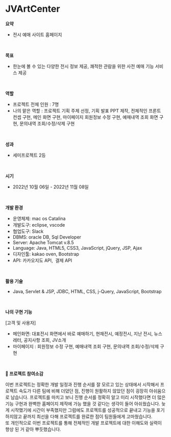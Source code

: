 # JVArtCenter


**요약**

- 전시 예매 사이트 홈페이지

<br>

**목표**

- 한눈에 볼 수 있는 다양한 전시 정보 제공, 쾌적한 관람을 위한 사전 예매 기능 서비스 제공

<br>

**역할**

- 프로젝트 전체 인원 : 7명
- 나의 맡은 역할 : 프로젝트 기획 주제 선정, 기획 발표 PPT 제작, 전체적인 프론트 컨셉 구현, 메인 화면 구현, 마이페이지 회원정보 수정 구현, 예매내역 조회 화면 구현, 문의내역 조회/수정/삭제 구현

<br>

**성과**

- 세미프로젝트 2등

<br>

**시기**

- 2022년 10월 06일 - 2022년 11월 08일

<br>

**개발 환경**

- 운영체제: mac os Catalina
- 개발도구: eclipse, vscode
- 협업도구: Slack
- DBMS: oracle DB, Sql Developer
- Server: Apache Tomcat v.8.5
- Language: Java, HTML5, CSS3, JavaScript, jQuery, JSP, Ajax
- 디자인툴: kakao oven, Bootstrap
- API: 카카오지도 API,  결제 API

<br>

**활용 기술**

- Java, Servlet & JSP, JDBC, HTML, CSS, j-Query, JavaScript, Bootstrap

<br>

**나의 구현 기능**

[고객 및 사용자]

- 메인화면: 대표전시 화면에서 바로 예매하기, 현재전시, 예정전시, 지난 전시, 뉴스레터, 공지사항 조회, JV소개
- 마이페이지 : 회원정보 수정 구현, 예매내역 조회 구현, 문의내역 조회/수정/삭제 구현

<br>

**🤔 프로젝트 참여소감**

<aside>
 이번 프로젝트는 정확한 개발 일정과 진행 순서를 잘 모르고 있는 상태에서 시작해서 프로젝트 속도가 다른 팀에 비해 더뎠던 점, 진행이 원활하지 않았던 점이 굉장히 아쉬움으로 남습니다.
 프로젝트를 마치고 보니 진행 순서를 정확히 알고 미리 시작했다면 더 많은 기능 구현과 완벽한 홈페이지 제작에 가능 했을 것 같다는 생각이 들어 아쉬웠습니다.
 늦게 시작했기에 시간이 부족했지만 그럼에도 프로젝트를 성공적으로 끝내고 기능을 포기하지않고 끝까지 최선을 다해 프로젝트를 완료한 점이 팀원들에게 고마웠습니다. <br>
  또 개인적으로 이번 프로젝트를 통해 전체적인 개발 프로젝트에 대한 이해도와 실력이 향상 된 거 같아 뿌듯했습니다.

</aside>

<br><br>
